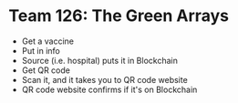 # Team 126: The Green Arrays

- Get a vaccine
- Put in info
- Source (i.e. hospital) puts it in Blockchain
- Get QR code
- Scan it, and it takes you to QR code website
- QR code website confirms if it's on Blockchain
